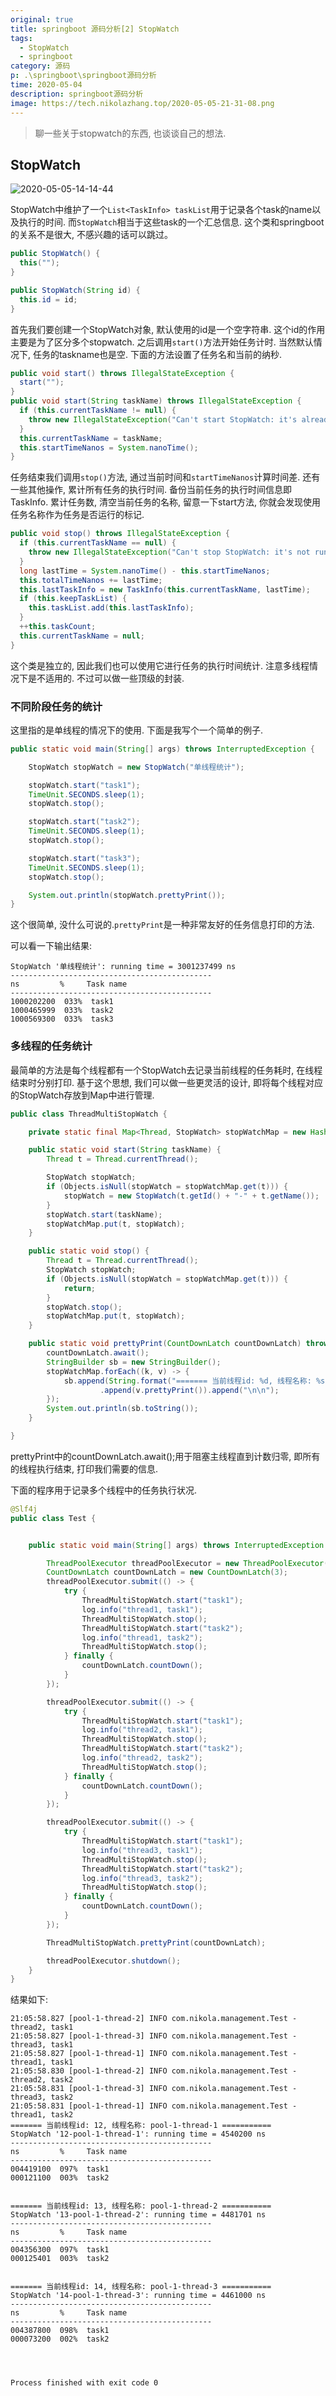 ```yaml
---
original: true
title: springboot 源码分析[2] StopWatch
tags:
  - StopWatch
  - springboot
category: 源码
p: .\springboot\springboot源码分析
time: 2020-05-04
description: springboot源码分析
image: https://tech.nikolazhang.top/2020-05-05-21-31-08.png
---
```


> 聊一些关于stopwatch的东西, 也谈谈自己的想法.

## StopWatch

![2020-05-05-14-14-44](https://tech.nikolazhang.top/2020-05-05-14-14-44.png)

StopWatch中维护了一个`List<TaskInfo> taskList`用于记录各个task的name以及执行的时间. 而`StopWatch`相当于这些task的一个汇总信息. 这个类和springboot的关系不是很大, 不感兴趣的话可以跳过。

```java
public StopWatch() {
  this("");
}

public StopWatch(String id) {
  this.id = id;
}
```

首先我们要创建一个StopWatch对象, 默认使用的id是一个空字符串. 这个id的作用主要是为了区分多个stopwatch.
之后调用`start()`方法开始任务计时. 当然默认情况下, 任务的taskname也是空. 下面的方法设置了任务名和当前的纳秒.

```java
public void start() throws IllegalStateException {
  start("");
}
public void start(String taskName) throws IllegalStateException {
  if (this.currentTaskName != null) {
    throw new IllegalStateException("Can't start StopWatch: it's already running");
  }
  this.currentTaskName = taskName;
  this.startTimeNanos = System.nanoTime();
}
```

任务结束我们调用`stop()`方法, 通过当前时间和`startTimeNanos`计算时间差.
还有一些其他操作, 累计所有任务的执行时间.
备份当前任务的执行时间信息即TaskInfo.
累计任务数, 清空当前任务的名称, 留意一下start方法, 你就会发现使用任务名称作为任务是否运行的标记.

```java
public void stop() throws IllegalStateException {
  if (this.currentTaskName == null) {
    throw new IllegalStateException("Can't stop StopWatch: it's not running");
  }
  long lastTime = System.nanoTime() - this.startTimeNanos;
  this.totalTimeNanos += lastTime;
  this.lastTaskInfo = new TaskInfo(this.currentTaskName, lastTime);
  if (this.keepTaskList) {
    this.taskList.add(this.lastTaskInfo);
  }
  ++this.taskCount;
  this.currentTaskName = null;
}
```

这个类是独立的, 因此我们也可以使用它进行任务的执行时间统计. 注意多线程情况下是不适用的. 不过可以做一些顶级的封装.

### 不同阶段任务的统计

这里指的是单线程的情况下的使用. 下面是我写个一个简单的例子.

```java
public static void main(String[] args) throws InterruptedException {

    StopWatch stopWatch = new StopWatch("单线程统计");

    stopWatch.start("task1");
    TimeUnit.SECONDS.sleep(1);
    stopWatch.stop();

    stopWatch.start("task2");
    TimeUnit.SECONDS.sleep(1);
    stopWatch.stop();

    stopWatch.start("task3");
    TimeUnit.SECONDS.sleep(1);
    stopWatch.stop();

    System.out.println(stopWatch.prettyPrint());
}
```

这个很简单, 没什么可说的.`prettyPrint`是一种非常友好的任务信息打印的方法.

可以看一下输出结果:

```
StopWatch '单线程统计': running time = 3001237499 ns
---------------------------------------------
ns         %     Task name
---------------------------------------------
1000202200  033%  task1
1000465999  033%  task2
1000569300  033%  task3

```

### 多线程的任务统计

最简单的方法是每个线程都有一个StopWatch去记录当前线程的任务耗时, 在线程结束时分别打印. 基于这个思想, 我们可以做一些更灵活的设计, 即将每个线程对应的StopWatch存放到Map中进行管理.

```java
public class ThreadMultiStopWatch {

    private static final Map<Thread, StopWatch> stopWatchMap = new HashMap<>(4);

    public static void start(String taskName) {
        Thread t = Thread.currentThread();

        StopWatch stopWatch;
        if (Objects.isNull(stopWatch = stopWatchMap.get(t))) {
            stopWatch = new StopWatch(t.getId() + "-" + t.getName());
        }
        stopWatch.start(taskName);
        stopWatchMap.put(t, stopWatch);
    }

    public static void stop() {
        Thread t = Thread.currentThread();
        StopWatch stopWatch;
        if (Objects.isNull(stopWatch = stopWatchMap.get(t))) {
            return;
        }
        stopWatch.stop();
        stopWatchMap.put(t, stopWatch);
    }

    public static void prettyPrint(CountDownLatch countDownLatch) throws InterruptedException {
        countDownLatch.await();
        StringBuilder sb = new StringBuilder();
        stopWatchMap.forEach((k, v) -> {
            sb.append(String.format("======= 当前线程id: %d, 线程名称: %s ===========\n", k.getId(), k.getName()))
                    .append(v.prettyPrint()).append("\n\n");
        });
        System.out.println(sb.toString());
    }

}

```

prettyPrint中的countDownLatch.await();用于阻塞主线程直到计数归零, 即所有的线程执行结束, 打印我们需要的信息.

下面的程序用于记录多个线程中的任务执行状况.

```java
@Slf4j
public class Test {


    public static void main(String[] args) throws InterruptedException {

        ThreadPoolExecutor threadPoolExecutor = new ThreadPoolExecutor(3, 5, 10, TimeUnit.SECONDS, new ArrayBlockingQueue<>(8));
        CountDownLatch countDownLatch = new CountDownLatch(3);
        threadPoolExecutor.submit(() -> {
            try {
                ThreadMultiStopWatch.start("task1");
                log.info("thread1, task1");
                ThreadMultiStopWatch.stop();
                ThreadMultiStopWatch.start("task2");
                log.info("thread1, task2");
                ThreadMultiStopWatch.stop();
            } finally {
                countDownLatch.countDown();
            }
        });

        threadPoolExecutor.submit(() -> {
            try {
                ThreadMultiStopWatch.start("task1");
                log.info("thread2, task1");
                ThreadMultiStopWatch.stop();
                ThreadMultiStopWatch.start("task2");
                log.info("thread2, task2");
                ThreadMultiStopWatch.stop();
            } finally {
                countDownLatch.countDown();
            }
        });

        threadPoolExecutor.submit(() -> {
            try {
                ThreadMultiStopWatch.start("task1");
                log.info("thread3, task1");
                ThreadMultiStopWatch.stop();
                ThreadMultiStopWatch.start("task2");
                log.info("thread3, task2");
                ThreadMultiStopWatch.stop();
            } finally {
                countDownLatch.countDown();
            }
        });

        ThreadMultiStopWatch.prettyPrint(countDownLatch);

        threadPoolExecutor.shutdown();
    }
}

```

结果如下:

```
21:05:58.827 [pool-1-thread-2] INFO com.nikola.management.Test - thread2, task1
21:05:58.827 [pool-1-thread-3] INFO com.nikola.management.Test - thread3, task1
21:05:58.827 [pool-1-thread-1] INFO com.nikola.management.Test - thread1, task1
21:05:58.830 [pool-1-thread-2] INFO com.nikola.management.Test - thread2, task2
21:05:58.831 [pool-1-thread-3] INFO com.nikola.management.Test - thread3, task2
21:05:58.831 [pool-1-thread-1] INFO com.nikola.management.Test - thread1, task2
======= 当前线程id: 12, 线程名称: pool-1-thread-1 ===========
StopWatch '12-pool-1-thread-1': running time = 4540200 ns
---------------------------------------------
ns         %     Task name
---------------------------------------------
004419100  097%  task1
000121100  003%  task2


======= 当前线程id: 13, 线程名称: pool-1-thread-2 ===========
StopWatch '13-pool-1-thread-2': running time = 4481701 ns
---------------------------------------------
ns         %     Task name
---------------------------------------------
004356300  097%  task1
000125401  003%  task2


======= 当前线程id: 14, 线程名称: pool-1-thread-3 ===========
StopWatch '14-pool-1-thread-3': running time = 4461000 ns
---------------------------------------------
ns         %     Task name
---------------------------------------------
004387800  098%  task1
000073200  002%  task2




Process finished with exit code 0

```

